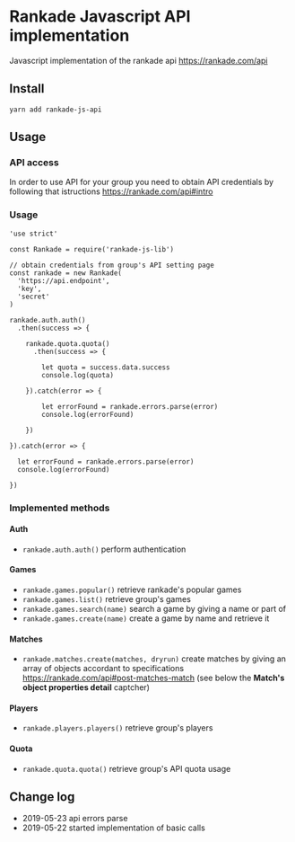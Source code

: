 # Rankade Javascript API implementation

Javascript implementation of the rankade api https://rankade.com/api

## Install

    yarn add rankade-js-api

## Usage

### API access

In order to use API for your group you need to obtain API credentials by following that istructions https://rankade.com/api#intro

### Usage


    'use strict'
    
    const Rankade = require('rankade-js-lib')
    
    // obtain credentials from group's API setting page
    const rankade = new Rankade(
      'https://api.endpoint',
      'key',
      'secret'
    )
    
    rankade.auth.auth()
      .then(success => {
    
        rankade.quota.quota()
          .then(success => {
            
            let quota = success.data.success
            console.log(quota)
            
        }).catch(error => {
          
            let errorFound = rankade.errors.parse(error)
            console.log(errorFound)
            
        })
    
    }).catch(error => {
      
      let errorFound = rankade.errors.parse(error)
      console.log(errorFound)
      
    })
    
### Implemented methods

#### Auth

- <code>rankade.auth.auth()</code> perform authentication

#### Games

- <code>rankade.games.popular()</code> retrieve rankade's popular games
- <code>rankade.games.list()</code> retrieve group's games
- <code>rankade.games.search(name)</code> search a game by giving a name or part of
- <code>rankade.games.create(name)</code> create a game by name and retrieve it

#### Matches

- <code>rankade.matches.create(matches, dryrun)</code> create matches by giving an array of objects accordant to specifications https://rankade.com/api#post-matches-match (see below the **Match's object properties detail** captcher)

#### Players

- <code>rankade.players.players()</code> retrieve group's players

#### Quota

- <code>rankade.quota.quota()</code> retrieve group's API quota usage

## Change log

- 2019-05-23 api errors parse
- 2019-05-22 started implementation of basic calls
